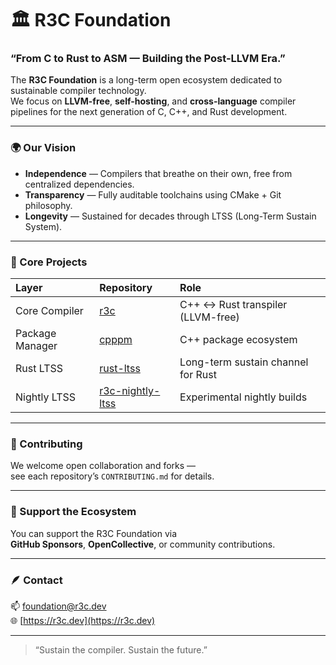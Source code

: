 # 🏛️ R3C Foundation

### “From C to Rust to ASM — Building the Post-LLVM Era.”

The **R3C Foundation** is a long-term open ecosystem dedicated to sustainable compiler technology.  
We focus on **LLVM-free**, **self-hosting**, and **cross-language** compiler pipelines for the next generation of C, C++, and Rust development.

---

### 🌍 Our Vision
- **Independence** — Compilers that breathe on their own, free from centralized dependencies.  
- **Transparency** — Fully auditable toolchains using CMake + Git philosophy.  
- **Longevity** — Sustained for decades through LTSS (Long-Term Sustain System).  

---

### 🧱 Core Projects
| Layer | Repository | Role |
|:--|:--|:--|
| Core Compiler | [r3c](https://github.com/r3c-foundation/r3c) | C++ ↔ Rust transpiler (LLVM-free) |
| Package Manager | [cpppm](https://github.com/r3c-foundation/cpppm) | C++ package ecosystem |
| Rust LTSS | [rust-ltss](https://github.com/r3c-foundation/rust-ltss) | Long-term sustain channel for Rust |
| Nightly LTSS | [r3c-nightly-ltss](https://github.com/r3c-foundation/r3c-nightly-ltss) | Experimental nightly builds |

---

### 🤝 Contributing
We welcome open collaboration and forks —  
see each repository’s `CONTRIBUTING.md` for details.

---

### 💖 Support the Ecosystem
You can support the R3C Foundation via  
**GitHub Sponsors**, **OpenCollective**, or community contributions.

---

### 🪶 Contact
📫 [foundation@r3c.dev](mailto:foundation@r3c.dev)  
🌐 [https://r3c.dev](https://r3c.dev)

---

> “Sustain the compiler. Sustain the future.”

